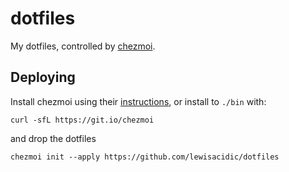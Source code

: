 # dotfiles

My dotfiles, controlled by [chezmoi](https://github.com/twpayne/chezmoi).

## Deploying

Install chezmoi using their [instructions](https://github.com/twpayne/chezmoi/blob/master/docs/INSTALL.md), or install to `./bin` with:

```shell
curl -sfL https://git.io/chezmoi
```

and drop the dotfiles

```shell
chezmoi init --apply https://github.com/lewisacidic/dotfiles
```

